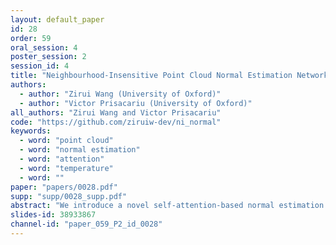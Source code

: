 ```yaml
---
layout: default_paper
id: 28
order: 59
oral_session: 4
poster_session: 2
session_id: 4
title: "Neighbourhood-Insensitive Point Cloud Normal Estimation Network"
authors:
  - author: "Zirui Wang (University of Oxford)"
  - author: "Victor Prisacariu (University of Oxford)"
all_authors: "Zirui Wang and Victor Prisacariu"
code: "https://github.com/ziruiw-dev/ni_normal"
keywords:
  - word: "point cloud"
  - word: "normal estimation"
  - word: "attention"
  - word: "temperature"
  - word: ""
paper: "papers/0028.pdf"
supp: "supp/0028_supp.pdf"
abstract: "We introduce a novel self-attention-based normal estimation network that is able to focus softly on relevant points and adjust the softness by learning a temperature parameter, making it able to work naturally and effectively within a large neighbourhood range. As a result, our model outperforms all existing normal estimation algorithms by a large margin, achieving 94.1% accuracy in comparison with the previous state of the art of 91.2%, with a 25x smaller model and 12x faster inference time. We also use point-to-plane Iterative Closest Point (ICP) as an application case to show that our normal estimations lead to faster convergence than normal estimations from other methods, without manually fine-tuning neighbourhood range parameters. Code available at https://code.active.vision."
slides-id: 38933867
channel-id: "paper_059_P2_id_0028"
---
```

